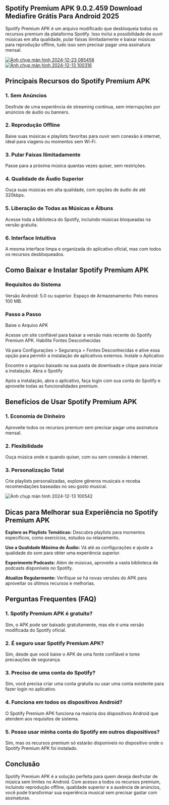 ## Spotify Premium APK 9.0.2.459 Download Mediafire Grátis Para Android 2025
Spotify Premium APK é um arquivo modificado que desbloqueia todos os recursos premium da plataforma Spotify. Isso inclui a possibilidade de ouvir músicas em alta qualidade, pular faixas ilimitadamente e baixar músicas para reprodução offline, tudo isso sem precisar pagar uma assinatura mensal.

[![Ảnh chụp màn hình 2024-12-23 085458](https://github.com/user-attachments/assets/18ec05f6-80df-4cbd-b132-3435f708e437)](https://spotify-apk.pt.modilimitado.io)
[![Ảnh chụp màn hình 2024-12-13 100316](https://github.com/user-attachments/assets/5008fb8f-c634-42ce-89c9-c70f58fbe470)](https://spotify-apk.pt.modilimitado.io)

## Principais Recursos do Spotify Premium APK

### 1. Sem Anúncios
Desfrute de uma experiência de streaming contínua, sem interrupções por anúncios de áudio ou banners.

### 2. Reprodução Offline
Baixe suas músicas e playlists favoritas para ouvir sem conexão à internet, ideal para viagens ou momentos sem Wi-Fi.

### 3. Pular Faixas Ilimitadamente
Passe para a próxima música quantas vezes quiser, sem restrições.

### 4. Qualidade de Áudio Superior
Ouça suas músicas em alta qualidade, com opções de áudio de até 320kbps.

### 5. Liberação de Todas as Músicas e Álbuns
Acesse toda a biblioteca do Spotify, incluindo músicas bloqueadas na versão gratuita.

### 6. Interface Intuitiva
A mesma interface limpa e organizada do aplicativo oficial, mas com todos os recursos desbloqueados.

## Como Baixar e Instalar Spotify Premium APK

### Requisitos do Sistema
Versão Android: 5.0 ou superior.
Espaço de Armazenamento: Pelo menos 100 MB.

### Passo a Passo
Baixe o Arquivo APK

Acesse um site confiável para baixar a versão mais recente do Spotify Premium APK.
Habilite Fontes Desconhecidas

Vá para Configurações > Segurança > Fontes Desconhecidas e ative essa opção para permitir a instalação de aplicativos externos.
Instale o Aplicativo

Encontre o arquivo baixado na sua pasta de downloads e clique para iniciar a instalação.
Abra o Spotify

Após a instalação, abra o aplicativo, faça login com sua conta do Spotify e aproveite todas as funcionalidades premium.

## Benefícios de Usar Spotify Premium APK

### 1. Economia de Dinheiro
Aproveite todos os recursos premium sem precisar pagar uma assinatura mensal.

### 2. Flexibilidade
Ouça música onde e quando quiser, com ou sem conexão à internet.

### 3. Personalização Total
Crie playlists personalizadas, explore gêneros musicais e receba recomendações baseadas no seu gosto musical.

![Ảnh chụp màn hình 2024-12-13 100542](https://github.com/user-attachments/assets/cdba84ce-b67e-47e9-a540-9c4641663305)

## Dicas para Melhorar sua Experiência no Spotify Premium APK

**Explore as Playlists Temáticas:** Descubra playlists para momentos específicos, como exercícios, estudos ou relaxamento.

**Use a Qualidade Máxima de Áudio:** Vá até as configurações e ajuste a qualidade do som para obter uma experiência superior.

**Experimente Podcasts:** Além de músicas, aproveite a vasta biblioteca de podcasts disponíveis no Spotify.

**Atualize Regularmente:** Verifique se há novas versões do APK para aproveitar os últimos recursos e melhorias.

## Perguntas Frequentes (FAQ)

### 1. Spotify Premium APK é gratuito?
Sim, o APK pode ser baixado gratuitamente, mas ele é uma versão modificada do Spotify oficial.

### 2. É seguro usar Spotify Premium APK?
Sim, desde que você baixe o APK de uma fonte confiável e tome precauções de segurança.

### 3. Preciso de uma conta do Spotify?
Sim, você precisa criar uma conta gratuita ou usar uma conta existente para fazer login no aplicativo.

### 4. Funciona em todos os dispositivos Android?
O Spotify Premium APK funciona na maioria dos dispositivos Android que atendem aos requisitos de sistema.

### 5. Posso usar minha conta do Spotify em outros dispositivos?
Sim, mas os recursos premium só estarão disponíveis no dispositivo onde o Spotify Premium APK foi instalado.

## Conclusão
Spotify Premium APK é a solução perfeita para quem deseja desfrutar de música sem limites no Android. Com acesso a todos os recursos premium, incluindo reprodução offline, qualidade superior e a ausência de anúncios, você pode transformar sua experiência musical sem precisar gastar com assinaturas.
